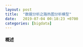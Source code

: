 ```yaml
---
layout: post
title:  "数据分析之路热图分析模型"
date:   2019-07-04 00:18:23 +0700
categories: [bigdata]
---
```


#### 概述
